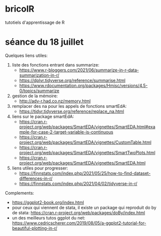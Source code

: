# bricolR
tutotiels d'apprentissage de R
# séance du 18 juillet
Quelques liens utiles:

1) liste des fonctions entrant dans summarize:
    - https://www.r-bloggers.com/2021/06/summarize-in-r-data-summarization-in-r/
    - https://dplyr.tidyverse.org/reference/summarise.html
    - https://www.rdocumentation.org/packages/Hmisc/versions/4.5-0/topics/summarize
2) gestion de la mémoire:
    - http://adv-r.had.co.nz/memory.html
3) remplacer des na pour les appels de fonctions smartEdA:
    - https://tidyr.tidyverse.org/reference/replace_na.html
4) liens sur le package smartEdA:
    - https://cran.r-project.org/web/packages/SmartEDA/vignettes/SmartEDA.html#example-for-case-2-target-variable-is-continuous
    - https://cran.r-project.org/web/packages/SmartEDA/vignettes/CustomTable.html
    - https://cran.r-project.org/web/packages/SmartEDA/vignettes/SmartTwoPlots.html
    - https://cran.r-project.org/web/packages/SmartEDA/vignettes/SmartEDA.html
5) liens utiles pour progresser:
    - https://finnstats.com/index.php/2021/05/25/how-to-find-dataset-differences-in-r/
    - https://finnstats.com/index.php/2021/04/02/tidyverse-in-r/

Complements:
- https://ggplot2-book.org/index.html
- pour ceux qui viennent de stata, il existe un package qui reproduit do by de stata: https://cran.r-project.org/web/packages/doBy/index.html
- un des meilleurs tutos ggplot du net: https://www.cedricscherer.com/2019/08/05/a-ggplot2-tutorial-for-beautiful-plotting-in-r/
